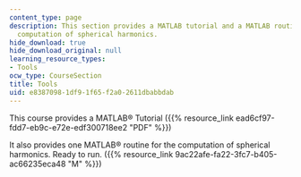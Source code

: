 ```yaml
---
content_type: page
description: This section provides a MATLAB tutorial and a MATLAB routine for the
  computation of spherical harmonics.
hide_download: true
hide_download_original: null
learning_resource_types:
- Tools
ocw_type: CourseSection
title: Tools
uid: e8387098-1df9-1f65-f2a0-2611dbabbdab
---
```


This course provides a MATLAB® Tutorial ({{% resource_link ead6cf97-fdd7-eb9c-e72e-edf300718ee2 "PDF" %}})

It also provides one MATLAB® routine for the computation of spherical harmonics. Ready to run. ({{% resource_link 9ac22afe-fa22-3fc7-b405-ac66235eca48 "M" %}})
